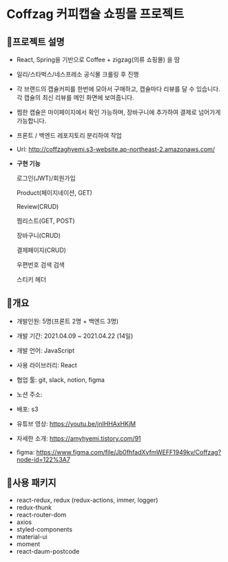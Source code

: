 # Coffzag 커피캡슐 쇼핑몰 프로젝트

## 💛프로젝트 설명

- React, Spring을 기반으로 Coffee + zigzag(의류 쇼핑몰) 을 땀

- 일리/스타벅스/네스프레소 공식몰 크롤링 후 진행

- 각 브랜드의 캡슐커피를 한번에 모아서 구매하고, 캡슐마다 리뷰를 달 수 있습니다. 각 캡슐의 최신 리뷰를 메인 화면에 보여줍니다.

- 찜한 캡슐은 마이페이지에서 확인 가능하며, 장바구니에 추가하여 결제로 넘어가게 가능합니다.

- 프론트 / 백엔드 레포지토리 분리하여 작업

- Url: http://coffzaghyemi.s3-website.ap-northeast-2.amazonaws.com/

- **구현 기능**

  로그인(JWT)/회원가입

  Product(페이지네이션, GET)

  Review(CRUD)

  찜리스트(GET, POST)

  장바구니(CRUD)

  결제페이지(CRUD)

  우편번호 검색 검색

  스티키 헤더

## 🧡개요

- 개발인원: 5명(프론트 2명 + 백엔드 3명)

- 개발 기간: 2021.04.09 ~ 2021.04.22 (14일)

- 개발 언어: JavaScript

- 사용 라이브러리: React

- 협업 툴: git, slack, notion, figma

- 노션 주소:  

  [coffeezag]: https://www.notion.so/b181cfdb12214f0799a1f469c3bbbbe4?v=51028cfc9edc454bb3b1fd5ab8faca2f

- 배포: s3

- 유튜브 영상: https://youtu.be/jnIHHAxHKjM

- 자세한 소개: https://amyhyemi.tistory.com/91

- figma: https://www.figma.com/file/Jb0fhfadXvfmWEFF1949kv/Coffzag?node-id=122%3A7

## 💚사용 패키지

- react-redux, redux (redux-actions, immer, logger)
- redux-thunk
- react-router-dom
- axios
- styled-components
- material-ui
- moment
- react-daum-postcode
